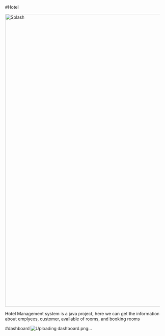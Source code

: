 #Hotel

<img width="952" alt="Splash" src="https://github.com/Nisarga-58/Hotel-Management-System/assets/118206188/8338d348-d714-49f8-986b-2308d2e87a22">

Hotel Management system is a java project, here we can get the information about emplyees, customer, available of rooms, and booking rooms

 #dashboard
 ![Uploading dashboard.png…]()

